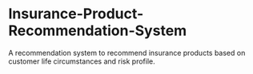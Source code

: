 # Insurance-Product-Recommendation-System
A recommendation system to recommend insurance products based on customer life circumstances and risk profile.

